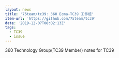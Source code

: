 ```yaml
---
layout: news
title: '75team/tc39: 360 Ecma-TC39 工作组'
item-url: 'https://github.com/75team/tc39'
date: '2019-12-07T08:02:13Z'
tags:
  - TC39
  - issue
---
```

360 Technology Group(TC39 Member) notes for TC39

